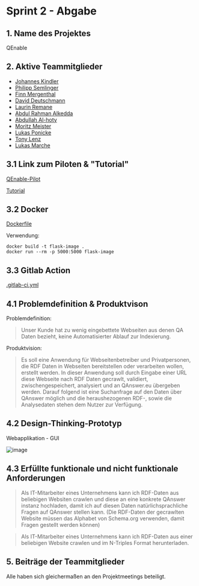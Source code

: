 # Sprint 2 - Abgabe

## 1. Name des Projektes

QEnable

## 2. Aktive Teammitglieder 

- [Johannes Kindler](https://gitlab-softwareprojekt.fim.htwk-leipzig.de/jkindler)
- [Philipp Semlinger](https://gitlab-softwareprojekt.fim.htwk-leipzig.de/psemling)
- [Finn Mergenthal](https://gitlab-softwareprojekt.fim.htwk-leipzig.de/fmergent)
- [David Deutschmann](https://gitlab-softwareprojekt.fim.htwk-leipzig.de/ddeutsch)
- [Laurin Remane](https://gitlab-softwareprojekt.fim.htwk-leipzig.de/mremane)
- [Abdul Rahman Alkedda](https://gitlab-softwareprojekt.fim.htwk-leipzig.de/aalkedda)
- [Abdullah Al-hoty](https://gitlab-softwareprojekt.fim.htwk-leipzig.de/aalhoty)
- [Moritz Meister](https://gitlab-softwareprojekt.fim.htwk-leipzig.de/mmeister)
- [Lukas Ponicke](https://gitlab-softwareprojekt.fim.htwk-leipzig.de/lponicke)
- [Tony Lenz](https://gitlab-softwareprojekt.fim.htwk-leipzig.de/tlenz1)
- [Lukas Marche](https://gitlab-softwareprojekt.fim.htwk-leipzig.de/lmarche)

## 3.1 Link zum Piloten & "Tutorial"

[QEnable-Pilot](https://gitlab-softwareprojekt.fim.htwk-leipzig.de/pdus/plattform-zur-datensammlung-und-suchmaschinenerzeugung/-/tree/developement)

[Tutorial](https://gitlab-softwareprojekt.fim.htwk-leipzig.de/pdus/plattform-zur-datensammlung-und-suchmaschinenerzeugung/-/blob/developement/README.md)

## 3.2 Docker

[Dockerfile](https://gitlab-softwareprojekt.fim.htwk-leipzig.de/pdus/plattform-zur-datensammlung-und-suchmaschinenerzeugung/-/blob/developement/Dockerfile)

Verwendung:

    docker build -t flask-image .
    docker run --rm -p 5000:5000 flask-image

## 3.3 Gitlab Action

[.gitlab-ci.yml](https://gitlab-softwareprojekt.fim.htwk-leipzig.de/pdus/plattform-zur-datensammlung-und-suchmaschinenerzeugung/-/blob/developement/.gitlab-ci.yml)

## 4.1 Problemdefinition & Produktvison

Problemdefinition:

> Unser Kunde hat zu wenig eingebettete Webseiten aus denen QA Daten bezieht, keine Automatisierter Ablauf zur Indexierung.

Produktvision: 
> Es soll eine Anwendung für Webseitenbetreiber und Privatpersonen, die RDF Daten in Webseiten bereitstellen oder verarbeiten wollen, erstellt werden. In dieser Anwendung soll durch Eingabe einer URL diese Webseite nach RDF Daten gecrawlt, validiert, zwischengespeichert, analysiert und an QAnswer.eu übergeben werden.
Darauf folgend ist eine Suchanfrage auf den Daten über QAnswer möglich und die heraushezogenen RDF-, sowie die Analysedaten stehen dem Nutzer zur Verfügung.

## 4.2 Design-Thinking-Prototyp

Webapplikation - GUI

![image](https://www.imn.htwk-leipzig.de/~jkindler/PDuS/img-2.png)


## 4.3 Erfüllte funktionale und nicht funktionale Anforderungen

> Als IT-Mitarbeiter eines Unternehmens kann ich RDF-Daten aus beliebigen Websiten crawlen und diese an eine konkrete QAnswer instanz hochladen, damit ich auf diesen Daten natürlichsprachliche Fragen auf QAnswer stellen kann. (Die RDF-Daten der gecrawlten Website müssen das Alphabet von Schema.org verwenden, damit Fragen gestellt werden können)

> Als IT-Mitarbeiter eines Unternehmens kann ich RDF-Daten aus einer beliebigen Website crawlen und im N-Triples Format herunterladen.

## 5. Beiträge der Teammitglieder

Alle haben sich gleichermaßen an den Projektmeetings beteiligt.